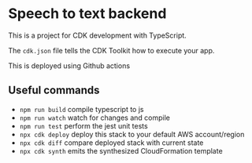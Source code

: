 # Speech to text backend

This is a  project for CDK development with TypeScript.

The `cdk.json` file tells the CDK Toolkit how to execute your app.

This is deployed using Github actions

## Useful commands

* `npm run build`   compile typescript to js
* `npm run watch`   watch for changes and compile
* `npm run test`    perform the jest unit tests
* `npx cdk deploy`  deploy this stack to your default AWS account/region
* `npx cdk diff`    compare deployed stack with current state
* `npx cdk synth`   emits the synthesized CloudFormation template
